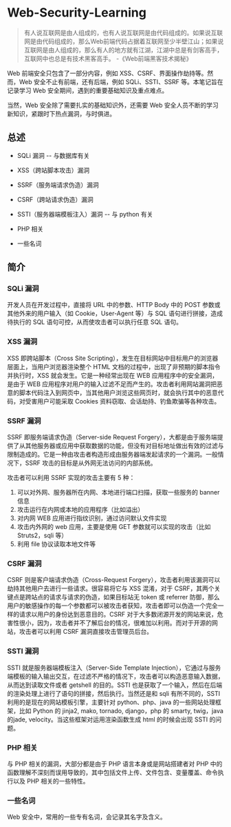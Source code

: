 # Web-Security-Learning

> 有人说互联网是由人组成的，也有人说互联网是由代码组成的。如果说互联网是由代码组成的，那么Web前端代码占据着互联网至少半壁江山；如果说互联网是由人组成的，那么有人的地方就有江湖，江湖中总是有剑客高手，互联网中也总是有技术黑客高手。	-《Web前端黑客技术揭秘》

Web 前端安全只包含了一部分内容，例如 XSS、CSRF、界面操作劫持等。然而，Web 安全不止有前端，还有后端，例如 SQLi、SSTI、SSRF 等。本笔记旨在记录学习 Web 安全期间，遇到的重要基础知识及重点难点。

当然，Web 安全除了需要扎实的基础知识外，还需要 Web 安全人员不断的学习新知识，紧跟时下热点漏洞，与时俱进。



## 总述

* SQLi 漏洞 -- 与数据库有关

* XSS（跨站脚本攻击）漏洞

* SSRF（服务端请求伪造）漏洞

* CSRF（跨站请求伪造）漏洞

* SSTI（服务器端模板注入）漏洞 -- 与 python 有关

* PHP 相关

* 一些名词

  

## 简介

### SQLi 漏洞

开发人员在开发过程中，直接将 URL 中的参数、HTTP Body 中的 POST 参数或其他外来的用户输入（如 Cookie，User-Agent 等）与 SQL 语句进行拼接，造成待执行的 SQL 语句可控，从而使攻击者可以执行任意 SQL 语句。



### XSS 漏洞

XSS 即跨站脚本（Cross Site Scripting），发生在目标网站中目标用户的浏览器层面上，当用户浏览器渲染整个 HTML 文档的过程中，出现了非预期的脚本指令并执行时，XSS 就会发生。它是一种经常出现在 WEB 应用程序中的安全漏洞，是由于 WEB 应用程序对用户的输入过滤不足而产生的。攻击者利用网站漏洞把恶意的脚本代码注入到网页中，当其他用户浏览这些网页时，就会执行其中的恶意代码，对受害用户可能采取 Cookies 资料窃取、会话劫持、钓鱼欺骗等各种攻击。



### SSRF 漏洞

SSRF 即服务端请求伪造（Server-side Request Forgery），大都是由于服务端提供了从其他服务器或应用中获取数据的功能，但没有对目标地址做出有效的过滤与限制造成的。它是一种由攻击者构造形成由服务器端发起请求的一个漏洞。一般情况下，SSRF 攻击的目标是从外网无法访问的内部系统。

攻击者可以利用 SSRF 实现的攻击主要有 5 种：

1. 可以对外网、服务器所在内网、本地进行端口扫描，获取一些服务的 banner 信息
2. 攻击运行在内网或本地的应用程序（比如溢出）
3. 对内网 WEB 应用进行指纹识别，通过访问默认文件实现
4. 攻击内外网的 web 应用，主要是使用 GET 参数就可以实现的攻击（比如 Struts2，sqli 等）
5. 利用 file 协议读取本地文件等



### CSRF 漏洞

CSRF 则是客户端请求伪造（Cross-Request Forgery），攻击者利用该漏洞可以劫持其他用户去进行一些请求。很容易将它与 XSS 混淆，对于 CSRF，其两个关键点是跨站点的请求与请求的伪造，如果目标站无 token 或 referrer 防御，那么用户的敏感操作的每一个参数都可以被攻击者获知，攻击者即可以伪造一个完全一样的请求以用户的身份达到恶意目的。CSRF 对于大多数闭源开发的网站来说，危害性很小，因为，攻击者并不了解后台的情况，很难加以利用。而对于开源的网站，攻击者可以利用 CSRF 漏洞直接攻击管理员后台。



### SSTI 漏洞

SSTI 就是服务器端模板注入（Server-Side Template Injection），它通过与服务端模板的输入输出交互，在过滤不严格的情况下，攻击者可以构造恶意输入数据，从而达到读取文件或者 getshell 的目的。SSTI 也是获取了一个输入，然后在后端的渲染处理上进行了语句的拼接，然后执行。当然还是和 sqli 有所不同的，SSTI 利用的是现在的网站模板引擎，主要针对 python、php、java 的一些网站处理框架，比如 Python 的 jinja2, mako, tornado, django，php 的 smarty, twig，java的jade, velocity。当这些框架对运用渲染函数生成 html 的时候会出现 SSTI 的问题。



### PHP 相关

与 PHP 相关的漏洞，大部分都是由于 PHP 语言本身或是网站搭建者对 PHP 中的函数理解不深刻而误用导致的，其中包括文件上传、文件包含、变量覆盖、命令执行以及 PHP 相关的一些特性。



### 一些名词

Web 安全中，常用的一些专有名词，会记录其名字及含义。